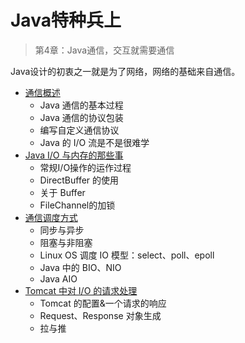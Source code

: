 #   Java特种兵上

>   第4章：Java通信，交互就需要通信

Java设计的初衷之一就是为了网络，网络的基础来自通信。

-   [通信概述](10x.md)
    -   Java 通信的基本过程
    -   Java 通信的协议包装
    -   编写自定义通信协议
    -   Java 的 I/O 流是不是很难学
-   [Java I/O 与内存的那些事](11x.md)
    -   常规I/O操作的运作过程
    -   DirectBuffer 的使用
    -   关于 Buffer
    -   FileChannel的加锁
-   [通信调度方式](12x.md)
    -   同步与异步
    -   阻塞与非阻塞
    -   Linux OS 调度 IO 模型：select、poll、epoll
    -   Java 中的 BIO、NIO
    -   Java AIO
-   [Tomcat 中对 I/O 的请求处理](13x.md)
    -   Tomcat 的配置&一个请求的响应
    -   Request、Response 对象生成
    -   拉与推

